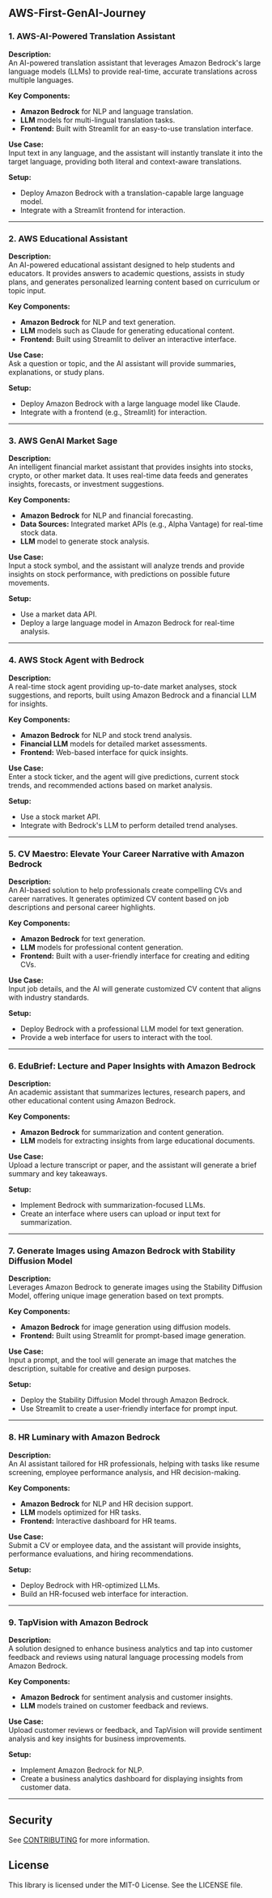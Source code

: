 ## AWS-First-GenAI-Journey

### **1. AWS-AI-Powered Translation Assistant**
**Description:**  
An AI-powered translation assistant that leverages Amazon Bedrock's large language models (LLMs) to provide real-time, accurate translations across multiple languages.

**Key Components:**
- **Amazon Bedrock** for NLP and language translation.
- **LLM** models for multi-lingual translation tasks.
- **Frontend:** Built with Streamlit for an easy-to-use translation interface.

**Use Case:**  
Input text in any language, and the assistant will instantly translate it into the target language, providing both literal and context-aware translations.

**Setup:**
- Deploy Amazon Bedrock with a translation-capable large language model.
- Integrate with a Streamlit frontend for interaction.

---

### **2. AWS Educational Assistant**
**Description:**  
An AI-powered educational assistant designed to help students and educators. It provides answers to academic questions, assists in study plans, and generates personalized learning content based on curriculum or topic input.

**Key Components:**
- **Amazon Bedrock** for NLP and text generation.
- **LLM** models such as Claude for generating educational content.
- **Frontend:** Built using Streamlit to deliver an interactive interface.

**Use Case:**  
Ask a question or topic, and the AI assistant will provide summaries, explanations, or study plans.

**Setup:**
- Deploy Amazon Bedrock with a large language model like Claude.
- Integrate with a frontend (e.g., Streamlit) for interaction.

---

### **3. AWS GenAI Market Sage**
**Description:**  
An intelligent financial market assistant that provides insights into stocks, crypto, or other market data. It uses real-time data feeds and generates insights, forecasts, or investment suggestions.

**Key Components:**
- **Amazon Bedrock** for NLP and financial forecasting.
- **Data Sources:** Integrated market APIs (e.g., Alpha Vantage) for real-time stock data.
- **LLM** model to generate stock analysis.

**Use Case:**  
Input a stock symbol, and the assistant will analyze trends and provide insights on stock performance, with predictions on possible future movements.

**Setup:**
- Use a market data API.
- Deploy a large language model in Amazon Bedrock for real-time analysis.

---

### **4. AWS Stock Agent with Bedrock**
**Description:**  
A real-time stock agent providing up-to-date market analyses, stock suggestions, and reports, built using Amazon Bedrock and a financial LLM for insights.

**Key Components:**
- **Amazon Bedrock** for NLP and stock trend analysis.
- **Financial LLM** models for detailed market assessments.
- **Frontend:** Web-based interface for quick insights.

**Use Case:**  
Enter a stock ticker, and the agent will give predictions, current stock trends, and recommended actions based on market analysis.

**Setup:**
- Use a stock market API.
- Integrate with Bedrock's LLM to perform detailed trend analyses.

---

### **5. CV Maestro: Elevate Your Career Narrative with Amazon Bedrock**
**Description:**  
An AI-based solution to help professionals create compelling CVs and career narratives. It generates optimized CV content based on job descriptions and personal career highlights.

**Key Components:**
- **Amazon Bedrock** for text generation.
- **LLM** models for professional content generation.
- **Frontend:** Built with a user-friendly interface for creating and editing CVs.

**Use Case:**  
Input job details, and the AI will generate customized CV content that aligns with industry standards.

**Setup:**
- Deploy Bedrock with a professional LLM model for text generation.
- Provide a web interface for users to interact with the tool.

---

### **6. EduBrief: Lecture and Paper Insights with Amazon Bedrock**
**Description:**  
An academic assistant that summarizes lectures, research papers, and other educational content using Amazon Bedrock.

**Key Components:**
- **Amazon Bedrock** for summarization and content generation.
- **LLM** models for extracting insights from large educational documents.

**Use Case:**  
Upload a lecture transcript or paper, and the assistant will generate a brief summary and key takeaways.

**Setup:**
- Implement Bedrock with summarization-focused LLMs.
- Create an interface where users can upload or input text for summarization.

---

### **7. Generate Images using Amazon Bedrock with Stability Diffusion Model**
**Description:**  
Leverages Amazon Bedrock to generate images using the Stability Diffusion Model, offering unique image generation based on text prompts.

**Key Components:**
- **Amazon Bedrock** for image generation using diffusion models.
- **Frontend:** Built using Streamlit for prompt-based image generation.

**Use Case:**  
Input a prompt, and the tool will generate an image that matches the description, suitable for creative and design purposes.

**Setup:**
- Deploy the Stability Diffusion Model through Amazon Bedrock.
- Use Streamlit to create a user-friendly interface for prompt input.

---

### **8. HR Luminary with Amazon Bedrock**
**Description:**  
An AI assistant tailored for HR professionals, helping with tasks like resume screening, employee performance analysis, and HR decision-making.

**Key Components:**
- **Amazon Bedrock** for NLP and HR decision support.
- **LLM** models optimized for HR tasks.
- **Frontend:** Interactive dashboard for HR teams.

**Use Case:**  
Submit a CV or employee data, and the assistant will provide insights, performance evaluations, and hiring recommendations.

**Setup:**
- Deploy Bedrock with HR-optimized LLMs.
- Build an HR-focused web interface for interaction.

---

### **9. TapVision with Amazon Bedrock**
**Description:**  
A solution designed to enhance business analytics and tap into customer feedback and reviews using natural language processing models from Amazon Bedrock.

**Key Components:**
- **Amazon Bedrock** for sentiment analysis and customer insights.
- **LLM** models trained on customer feedback and reviews.

**Use Case:**  
Upload customer reviews or feedback, and TapVision will provide sentiment analysis and key insights for business improvements.

**Setup:**
- Implement Amazon Bedrock for NLP.
- Create a business analytics dashboard for displaying insights from customer data.

---

## Security

See [CONTRIBUTING](CONTRIBUTING.md#security-issue-notifications) for more information.

## License

This library is licensed under the MIT-0 License. See the LICENSE file.
